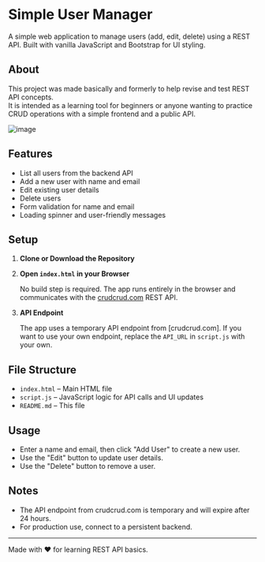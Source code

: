 # Simple User Manager

A simple web application to manage users (add, edit, delete) using a REST API. Built with vanilla JavaScript and Bootstrap for UI styling.

## About

This project was made basically and formerly to help revise and test REST API concepts.  
It is intended as a learning tool for beginners or anyone wanting to practice CRUD operations with a simple frontend and a public API.

![image](https://github.com/user-attachments/assets/54407853-0aca-4432-bc4f-f48892d7323c)


## Features

- List all users from the backend API
- Add a new user with name and email
- Edit existing user details
- Delete users
- Form validation for name and email
- Loading spinner and user-friendly messages

## Setup

1. **Clone or Download the Repository**

2. **Open `index.html` in your Browser**

   No build step is required. The app runs entirely in the browser and communicates with the [crudcrud.com](https://crudcrud.com/) REST API.

3. **API Endpoint**

   The app uses a temporary API endpoint from [crudcrud.com]. If you want to use your own endpoint, replace the `API_URL` in `script.js` with your own.

## File Structure

- `index.html` – Main HTML file
- `script.js` – JavaScript logic for API calls and UI updates
- `README.md` – This file

## Usage

- Enter a name and email, then click "Add User" to create a new user.
- Use the "Edit" button to update user details.
- Use the "Delete" button to remove a user.

## Notes

- The API endpoint from crudcrud.com is temporary and will expire after 24 hours.
- For production use, connect to a persistent backend.

---
Made with ❤️ for learning REST API basics.
